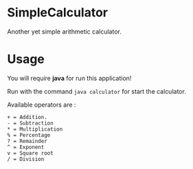 # SimpleCalculator

Another yet simple arithmetic calculator.

# Usage

You will require **java** for run this application!

Run with the command `java calculator` for start the calculator.

Available operators are :
```
+ = Addition.
- = Subtraction
* = Multiplication
% = Percentage
? = Remainder
^ = Exponent
v = Square root
/ = Division
```